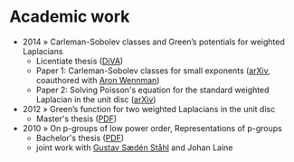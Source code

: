 # Academic work
* 2014 &raquo; Carleman-Sobolev classes and Green’s potentials for weighted Laplacians
  - Licentiate thesis ([DiVA](http://urn.kb.se/resolve?urn=urn:nbn:se:kth:diva-145012))
  - Paper 1: Carleman-Sobolev classes for small exponents (<a href="https://arxiv.org/abs/1404.3127">arXiv</a>,
    coauthored with [Aron Wennman](https://people.kth.se/~aronw))
  - Paper 2: Solving Poisson's equation for the standard weighted Laplacian in the unit disc ([arXiv](https://arxiv.org/abs/1306.2199))
* 2012 &raquo; Green’s function for two weighted Laplacians in the unit disc
  - Master's thesis ([PDF](https://rootmos-static.s3.eu-central-1.amazonaws.com/gbehm-masters-thesis-2012-02-15.pdf))
* 2010 &raquo; On p-groups of low power order, Representations of p-groups
  - Bachelor's thesis ([PDF](https://rootmos-static.s3.eu-central-1.amazonaws.com/p-groups.pdf))
  - joint work with [Gustav Sædén Ståhl](https://people.kth.se/~gss) and Johan Laine
